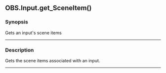 OBS.Input.get_SceneItem()
-------------------------

### Synopsis
Gets an input's scene items

---

### Description

Gets the scene items associated with an input.

---

